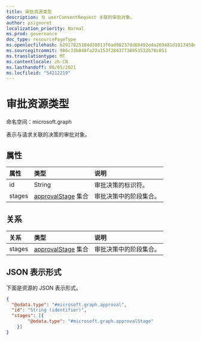 ```yaml
---
title: 审批资源类型
description: 与 userConsentRequest 关联的审批对象。
author: psignoret
localization_priority: Normal
ms.prod: governance
doc_type: resourcePageType
ms.openlocfilehash: b2917825104d30813f6ad98237dd68492e4a269481d1013458edb1038208430c
ms.sourcegitcommit: 986c33b848fa22a153f28437738953532b78c051
ms.translationtype: MT
ms.contentlocale: zh-CN
ms.lasthandoff: 08/05/2021
ms.locfileid: "54212219"
---
```

# <a name="approval-resource-type"></a>审批资源类型

命名空间：microsoft.graph

表示与请求关联的决策的审批对象。

## <a name="properties"></a>属性

|属性|类型|说明|
|:---|:---|:---|
|id|String|审批决策的标识符。|
|stages|[approvalStage](../resources/approvalstage.md) 集合|审批决策中的阶段集合。 |

## <a name="relationships"></a>关系

|关系|类型|说明|
|:---|:---|:---|
|stages|[approvalStage](../resources/approvalstage.md) 集合|审批决策中的阶段集合。 |

## <a name="json-representation"></a>JSON 表示形式

下面是资源的 JSON 表示形式。
<!-- {
  "blockType": "resource",
  "keyProperty": "id",
  "@odata.type": "microsoft.graph.approval",
  "openType": false
}
-->

``` json
{
  "@odata.type": "#microsoft.graph.approval",
  "id": "String (identifier)",
  "stages": [{
        "@odata.type": "#microsoft.graph.approvalStage"
    }]
}
```
